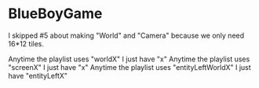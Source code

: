 # BlueBoyGame

I skipped #5 about making "World" and "Camera" because
we only need 16*12 tiles.

Anytime the playlist uses "worldX" I just have "x"
Anytime the playlist uses "screenX" I just have "x"
Anytime the playlist uses "entityLeftWorldX" I just have "entityLeftX"
